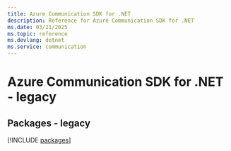 ```yaml
---
title: Azure Communication SDK for .NET
description: Reference for Azure Communication SDK for .NET
ms.date: 03/21/2025
ms.topic: reference
ms.devlang: dotnet
ms.service: communication
---
```

# Azure Communication SDK for .NET - legacy
## Packages - legacy
[!INCLUDE [packages](communication-index.md)]